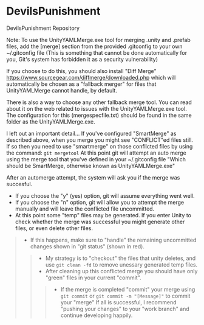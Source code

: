 # DevilsPunishment
DevilsPunishment Repository

Note:
To use the UnityYAMLMerge.exe tool for merging .unity and .prefab files, add the [merge] section from the provided .gitconfig to your own ~/.gitconfig file (This is something that cannot be done automatically for you, Git's system has forbidden it as a security vulnerability)

If you choose to do this, you should also install "Diff Merge" https://www.sourcegear.com/diffmerge/downloaded.php which will automatically be chosen as a "fallback merger" for files that UnityYAMLMerge cannot handle, by default.

There is also a way to choose any other fallback merge tool. You can read about it on the web related to issues with the UnityYAMLMerge.exe tool. The configuration for this (mergespecfile.txt) should be found in the same folder as the UnityYAMLMerge.exe.

I left out an important detail...
If you've configured "SmartMerge" as described above, when you merge you might see "CONFLICT"ed files still. If so then you need to use "smartmerge" on those conflicted files by using the command:
``` git mergetool ```
At this point git will attempt an auto merge using the merge tool that you've defined in your ~/.gitconfig file "Which should be SmartMerge, otherwise known as UnityYAMLMerge.exe"

After an automerge attempt, the system will ask you if the merge was succesful.
- If you choose the "y" (yes) option, git will assume everything went well.
- If you choose the "n" option, git will allow you to attempt the merge manually and will leave the conflicted file uncommitted.
- At this point some "temp" files may be generated. If you enter Unity to check whether the merge was successful you might generate other files, or even delete other files.
>- If this happens, make sure to "handle" the remaining uncommitted changes shown in "git status" (shown in red).
>>- My strategy is to "checkout" the files that unity deletes, and use ``` git clean -fd ``` to remove unessary generated temp files.
>>- After cleaning up this conflicted merge you should have only "green" files in your current "commit".
>>>- If the merge is completed "commit" your merge using ```git commit``` or ```git commit -m "[Message]"``` to commit your "merge"
If all is successful, I recommend "pushing your changes" to your "work branch" and continue developing happily.
